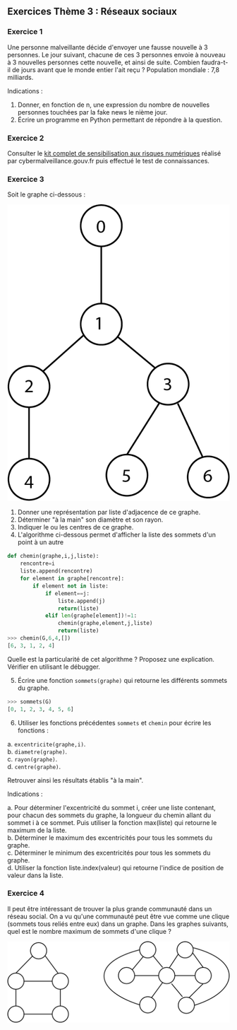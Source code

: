## Exercices Thème 3 : Réseaux sociaux

### Exercice 1

Une personne malveillante décide d'envoyer une fausse nouvelle à 3 personnes. Le jour suivant, chacune de ces 3 personnes envoie à nouveau à 3 nouvelles personnes cette nouvelle, et ainsi de suite. Combien faudra-t-il de jours avant que le monde entier l'ait reçu ?
Population mondiale : 7,8 milliards.

Indications :

1. Donner, en fonction de n, une expression du nombre de nouvelles personnes touchées par la fake news le nième jour.
2. Écrire un programme en Python permettant de répondre à la question.

### Exercice 2

Consulter le [kit complet de sensibilisation aux risques numériques](Assets/kit_complet_de_sensibilisation.pdf) réalisé par cybermalveillance.gouv.fr puis effectué le test de connaissances.

### Exercice 3

Soit le graphe ci-dessous :

<img src="Assets/graphe.png">

1. Donner une représentation par liste d'adjacence de ce graphe.
2. Déterminer "à la main" son diamètre et son rayon.
3. Indiquer le ou les centres de ce graphe.
4. L'algorithme ci-dessous permet d'afficher la liste des sommets d'un point à un autre

```Python
def chemin(graphe,i,j,liste):
    rencontre=i
    liste.append(rencontre)
    for element in graphe[rencontre]:
        if element not in liste:
            if element==j:
                liste.append(j)
                return(liste)
            elif len(graphe[element])!=1:
                chemin(graphe,element,j,liste)
                return(liste)
>>> chemin(G,6,4,[])
[6, 3, 1, 2, 4]
```
Quelle est la particularité de cet algorithme ? Proposez une explication.  
Vérifier en utilisant le débugger.  

5.   Écrire une fonction `sommets(graphe)` qui retourne les différents sommets du graphe.

```Python
>>> sommets(G)
[0, 1, 2, 3, 4, 5, 6]
```

6. Utiliser les fonctions précédentes `sommets` et `chemin` pour écrire les fonctions :

a. `excentricite(graphe,i)`.  
b. `diametre(graphe)`.        
c. `rayon(graphe)`.  
d. `centre(graphe)`.

Retrouver ainsi les résultats établis "à la main". 

Indications :

a. Pour déterminer l'excentricité du sommet i, créer une liste contenant, pour chacun des sommets du graphe, la longueur du chemin allant du sommet i à ce sommet. Puis utiliser la fonction max(liste) qui retourne le maximum de la liste.   
b. Déterminer le maximum des excentricités pour tous les sommets du graphe.     
c. Déterminer le minimum des excentricités pour tous les sommets du graphe.     
d. Utiliser la fonction liste.index(valeur) qui retourne l'indice de position de valeur dans la liste.    


### Exercice 4

Il peut être intéressant de trouver la plus grande communauté dans un réseau social. On a vu qu'une communauté peut être vue comme une clique (sommets tous reliés entre eux) dans un graphe. Dans les graphes suivants, quel est le nombre maximum de sommets d'une clique ?

<img src="Assets/cliques.png">
